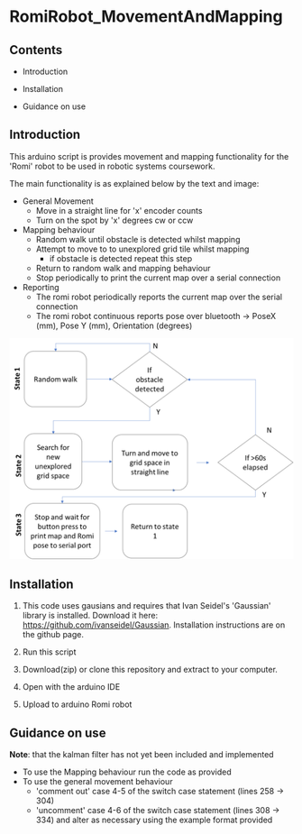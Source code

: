# RomiRobot_MovementAndMapping


## Contents

- Introduction

- Installation

- Guidance on use

## Introduction

This arduino script is provides movement and mapping functionality for the 'Romi' robot to be used in robotic systems coursework.

The main functionality is as explained below by the text and image:

- General Movement
    - Move in a straight line for 'x' encoder counts
    - Turn on the spot by 'x' degrees cw or ccw
- Mapping behaviour
    - Random walk until obstacle is detected whilst mapping
    - Attempt to move to to unexplored grid tile whilst mapping
        - if obstacle is detected repeat this step
    - Return to random walk and mapping behaviour
    - Stop periodically to print the current map over a serial connection
- Reporting
    - The romi robot periodically reports the current map over the serial connection
    - The romi robot continuous reports pose over bluetooth → PoseX (mm), Pose Y (mm), Orientation (degrees)

![Picture1](images/Picture1.png)

## Installation

1. This code uses gausians and requires that Ivan Seidel's 'Gaussian' library is installed. Download it here: https://github.com/ivanseidel/Gaussian. Installation instructions are on the github page.

2. Run this script

3. Download(zip) or clone this repository and extract to your computer.

4. Open with the arduino IDE

5. Upload to arduino Romi robot

## Guidance on use

**Note**: that the kalman filter has not yet been included and implemented

- To use the Mapping behaviour run the code as provided
- To use the general movement behaviour
    - 'comment out' case 4-5 of the switch case statement (lines 258 → 304)
    - 'uncomment' case 4-6 of the switch case statement (lines 308 → 334) and alter as necessary using the example format provided